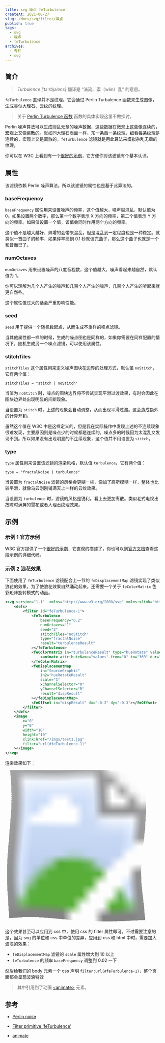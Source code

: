 ```yaml
---
title: svg 噪点 feTurbulence
createAt: 2021-08-27
slug: /docs/svg/filter/噪点
publish: true
tags:
  - svg
  - 噪点
  - feTurbulence
archives:
  - 专栏
  - svg
---
```


## 简介

> _Turbulence \[ˈtɜːrbjələns\]_ 翻译是 “湍流、紊（wěn）乱” 的意思。

`feTurbulence` 直译并不是纹理，它会通过 Perlin Turbulence 函数来生成图像，生成类似大理石、云纹的纹理。

> 关于 [Perlin Turbulence 函数][1] 函数的具体实现这里不做探讨。

Perlin 噪声算法可以生成则乱无章的噪声数据，这些数据在微观上这些像连续的，宏观上又像离散的。就如同大理石表面一样，东一条西一条纹理，细看每条纹理是连续的，宏观上又是离散的。`feTurbulence` 滤镜就是用此算法来模拟杂乱无章的纹理。

你可以在 W3C 上看到有一个[很好的示例][o1]，它方便你对该滤镜有个基本认识。

## 属性

该滤镜依赖 Perlin 噪声算法，所以该滤镜的属性也是基于此算法的。

### baseFrequency

`baseFrequency` 属性用来设置噪声的频率，这个值越大，噪声越混乱，默认值为 0。如果设置两个数字，那么第一个数字表示 X 方向的频率，第二个值表示 Y 方向的频率。如果仅设置一个值，该值会同时作用两个方向的频率。

这个值不是越大越好，熵增的会带来混乱，但是混乱到一定程度也是一种稳定。就类似一首曲子的频率，如果评率高到 0.1 秒就谈完曲子，那么这个曲子也就是一个和音而已了。

### numOctaves

`numOctaves` 用来设置噪声的八度音程数，这个值越大，噪声看起来越自然，默认值为 1。

你可以理解为几个人产生的噪声和几百个人产生的噪声，几百个人产生的听起来就更自然些。

这个属性值过大的话会严重影响性能。

### seed

`seed` 用于提供一个随机数起点，从而生成不重样的噪点滤镜。

当其他属性都一样的时候，生成的噪点图也是同样的，如果你需要在同样配置的情况下，随机生成另一个噪点滤镜，可以使用该属性。

### stitchTiles

`stitchTiles` 这个属性用来定义噪声图块在边界的处理方式，默认值 `noStitch`，它有两个值：

```
stitchTiles = "stitch | noStitch"
```

当值为 `noStitch` 时，噪点的图块边界将不尝试实现平滑过渡效果，有时会因此在图块边界处出现明显的间断现象。

当设置为 `stitch` 时，上述的现象会自动调整，从而出现平滑过渡。这会造成额外的计算开销。

虽然这个值在 W3C 中是这样定义的，但是我在实际操作中发现上述的不连续现象很难发现，主要原因则是噪点少的时候都是连续的，噪点多的时候因为太混乱又发现不到。所以如果没有出现明显的不连续现象，这个值并不用设置为 `stitch`。

### type

`type` 属性用来设置该滤镜的渲染风格，默认值 `turbulence`，它有两个值：

```
type = "fractalNoise | turbulence"
```

当设置为 `fractalNoise` 滤镜的风格会更糊一些，像加了高斯模糊一样，整体也比较平滑，就像乌云刚刚铺满天上一样的云纹效果。

当设置为 `turbulence` 时，滤镜的风格是锐利，看上去更加离散。类似老式电视出故障时满屏的雪花或者大理石纹理效果。

## 示例

### 示例 1 官方示例

W3C 官方提供了一个[很好的示例][o1]，它直观的描述了，你也可以到[官方文档][2]查看这段示例的详细代码。

### 示例 2 浪花效果

下面使用了 `feTurbulence` 滤镜配合上一节的 `feDisplacementMap` 滤镜实现了类似浪花的效果，为了使浪花效果自然涌动起来，还需要一个关于 `feColorMatrix` 色彩矩阵旋转模式的动画。

```xml
<svg version="1.1"  xmlns="http://www.w3.org/2000/svg" xmlns:xlink="http://www.w3.org/1999/xlink"  width="500" height="500" viewBox="0 0 10 10">
	<defs>
		<filter id="feTurbulence-1">
			<feTurbulence
				baseFrequency="0.2"
				numOctaves="1"
				seed="2"
				stitchTiles="noStitch"
				type="fractalNoise"
				result="turbulenceResult"
			></feTurbulence>
			<feColorMatrix in="turbulenceResult" type="hueRotate" values="0" result="hueRotateResult">
				<animate attributeName="values" from="0" to="360" dur="3s" repeatCount="indefinite" />
			</feColorMatrix>
			<feDisplacementMap
				in="SourceGraphic"
				in2="hueRotateResult"
				scale="1"
				xChannelSelector="R"
				yChannelSelector="R"
				result="dispResult"
			></feDisplacementMap>
			<feOffset in="dispResult" dx="-0.3" dy="-0.3"></feOffset>
		</filter>
	</defs>
	<image
		x="0"
		y="0"
		width="10"
		height="10"
		xlink:href="/imgs/test1.jpg"
		filter="url(#feTurbulence-1)"
	></image>
</svg>
```

渲染效果如下：

<svg version="1.1"  xmlns="http://www.w3.org/2000/svg" xmlns:xlink="http://www.w3.org/1999/xlink"  width="500" height="500" viewBox="0 0 10 10">
	<defs>
		<filter id="feTurbulence-1">
			<feTurbulence
				baseFrequency="0.2"
				numOctaves="1"
				seed="2"
				stitchTiles="noStitch"
				type="fractalNoise"
				result="turbulenceResult"
			></feTurbulence>
			<feColorMatrix in="turbulenceResult" type="hueRotate" values="0" result="hueRotateResult">
				<animate attributeName="values" from="0" to="360" dur="3s" repeatCount="indefinite" />
			</feColorMatrix>
			<feDisplacementMap
				in="SourceGraphic"
				in2="hueRotateResult"
				scale="1"
				xChannelSelector="R"
				yChannelSelector="R"
				result="dispResult"
			></feDisplacementMap>
			<feOffset in="dispResult" dx="-0.3" dy="-0.3"></feOffset>
		</filter>
	</defs>
	<image
		x="0"
		y="0"
		width="10"
		height="10"
		xlink:href="/imgs/test1.jpg"
		filter="url(#feTurbulence-1)"
	></image>
</svg>

这个效果甚至可以应用到 css 中，使用 css 的 filter 属性即可。不过需要注意的是，因为 svg 的单位和 css 中单位的差异，应用到 css 和 html 中时，需要加大波浪的效果：

- `feDisplacementMap` 滤镜的 `scale` 属性增大到 10 以上
- `feTurbulence` 的频率 `baseFrequency` 调整到 0.02 一下

然后给我们的 body 元素一个 css 声明 `filter:url(#feTurbulence-1)`，整个页面都会呈现波浪特效

> 其中引用到了动画 [\<animate\>][3] 元素。

## 参考

- [Perlin noise][1]

- [Filter primitive ‘feTurbulence’][2]

- [animate][3]

[1]: https://en.wikipedia.org/wiki/Perlin_noise
[2]: https://www.w3.org/TR/SVG11/filters.html#feTurbulenceElement
[3]: https://developer.mozilla.org/zh-CN/docs/Web/SVG/Element/animate
[o1]: https://www.w3.org/TR/SVG11/images/filters/feTurbulence.svg
